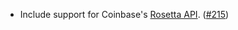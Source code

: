 - Include support for Coinbase's [Rosetta API](https://docs.cloud.coinbase.com/rosetta/docs/welcome). ([#215](https://github.com/strangelove-ventures/noble/pull/215))
